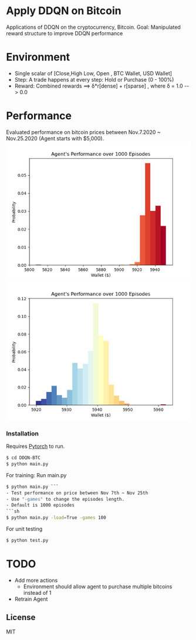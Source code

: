 # Apply DDQN on Bitcoin 


Applications of DDQN on the cryptocurrency, Bitcoin.
Goal: Manipulated reward structure to improve DDQN performance

# Environment

  - Single scalar of [Close,High Low, Open , BTC Wallet, USD Wallet]
  - Step: A trade happens at every step: Hold or Purchase (0 - 100%)
  - Reward: Combined rewards ==> δ*r[dense] + r[sparse] , where δ = 1.0 --> 0.0

# Performance
Evaluated performance on bitcoin prices between Nov.7.2020 ~ Nov.25.2020
(Agent starts with $5,000).
![(Performance on test data [1]) Performance](score_plt_test.png "First Test Run")
![(Performance on test data [2]) Performance](score_plt_test_2.png "Second Test Run")



### Installation

Requires [Pytorch](https://pytorch.org/) to run.

```sh
$ cd DDQN-BTC
$ python main.py
```

For training: Run main.py

```sh
$ python main.py ```
- Test performance on price between Nov 7th ~ Nov 25th
- Use "-games" to change the episodes length. 
- Default is 1000 episodes 
```sh
$ python main.py -load=True -games 100
```


For unit testing

```sh
$ python test.py
```
# TODO
- Add more actions 
    - Environment should allow agent to purchase multiple bitcoins instead of 1
- Retrain Agent


License
----

MIT

